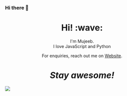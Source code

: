 ### Hi there 👋


<h1 align='center'> Hi! :wave:</h1>
<p align='center'>
I'm Mujeeb.
  <br>
I love JavaScript and Python
</p>
<p align='center'>For enquiries, reach out me on <a href="http://mujeeb.move.pk">Website</a>.</p>

<h1 align='center'><i>Stay awesome!</i></h1>

<img src="https://github-readme-stats.vercel.app/api?username=mujeebullahkalwar&show_icons=true">



